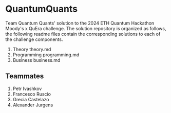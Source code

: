 # QuantumQuants
Team Quantum Quants' solution to the 2024 ETH Quantum Hackathon Moody's x QuEra challenge. The solution repository is organized as follows, the following readme files contain the corresponding solutions to each of the challenge components.  
1. Theory theory.md
2. Programming programming.md
3. Business business.md

## Teammates
1. Petr Ivashkov
2. Francesco Ruscio
3. Grecia Castelazo
4. Alexander Jurgens
